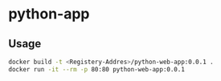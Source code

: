 # python-app



## Usage
```bash
docker build -t <Registery-Addres>/python-web-app:0.0.1 .
docker run -it --rm -p 80:80 python-web-app:0.0.1 
```
